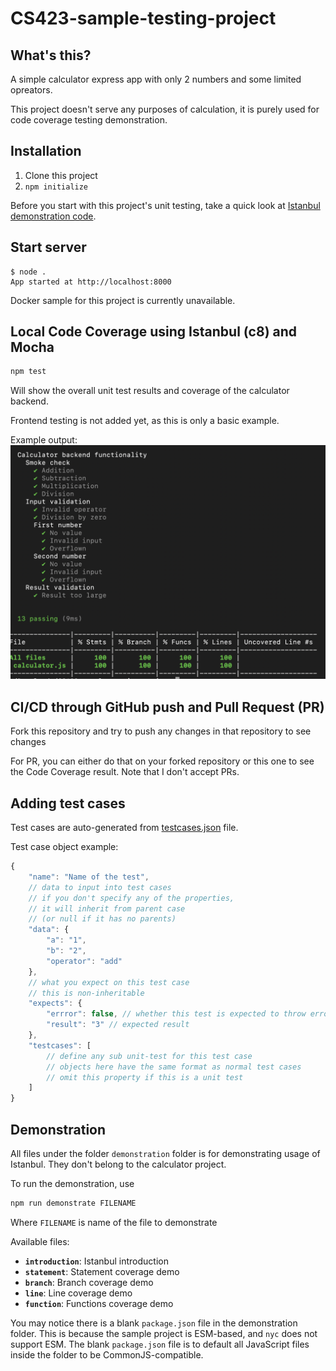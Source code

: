 # CS423-sample-testing-project
## What's this?
A simple calculator express app with only 2 numbers and some limited opreators.

This project doesn't serve any purposes of calculation, it is purely used for code coverage testing demonstration.

## Installation
1. Clone this project
2. `npm initialize`

Before you start with this project's unit testing, take a quick look at [Istanbul demonstration code](#demonstration).

## Start server
```
$ node .
App started at http://localhost:8000
```

Docker sample for this project is currently unavailable.

## Local Code Coverage using Istanbul (c8) and Mocha
```bash
npm test
```
Will show the overall unit test results and coverage of the calculator backend.

Frontend testing is not added yet, as this is only a basic example.

Example output:
![Testing output](images/local_test_output.png)

## CI/CD through GitHub push and Pull Request (PR)
Fork this repository and try to push any changes in that repository to see changes

For PR, you can either do that on your forked repository or this one to see the Code Coverage result. Note that I don't accept PRs.

## Adding test cases
Test cases are auto-generated from [testcases.json](tests/testcases.json) file.

Test case object example:
```js
{
	"name": "Name of the test",
	// data to input into test cases
	// if you don't specify any of the properties,
	// it will inherit from parent case
	// (or null if it has no parents)
	"data": {
		"a": "1",
		"b": "2",
		"operator": "add"
	},
	// what you expect on this test case
	// this is non-inheritable
	"expects": {
		"errror": false, // whether this test is expected to throw error or not
		"result": "3" // expected result
	},
	"testcases": [
		// define any sub unit-test for this test case
		// objects here have the same format as normal test cases
		// omit this property if this is a unit test
	]
}
```

## Demonstration
All files under the folder `demonstration` folder is for demonstrating usage of Istanbul. They don't belong to the calculator project.

To run the demonstration, use
```bash
npm run demonstrate FILENAME
```
Where `FILENAME` is name of the file to demonstrate

Available files:
- **`introduction`**: Istanbul introduction
- **`statement`**: Statement coverage demo
- **`branch`**: Branch coverage demo
- **`line`**: Line coverage demo
- **`function`**: Functions coverage demo

You may notice there is a blank `package.json` file in the demonstration folder. This is because the sample project is ESM-based, and `nyc` does not support ESM. The blank `package.json` file is to default all JavaScript files inside the folder to be CommonJS-compatible.